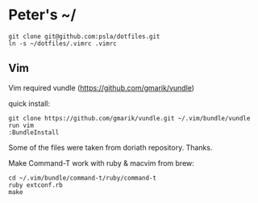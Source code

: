 Peter's ~/
====================

```
git clone git@github.com:psla/dotfiles.git
ln -s ~/dotfiles/.vimrc .vimrc
```

Vim
---------------------

Vim required vundle (https://github.com/gmarik/vundle)

quick install:

```
git clone https://github.com/gmarik/vundle.git ~/.vim/bundle/vundle
run vim
:BundleInstall
```

Some of the files were taken from doriath repository. Thanks.

Make Command-T work with ruby & macvim from brew:
```
cd ~/.vim/bundle/command-t/ruby/command-t
ruby extconf.rb
make
```
